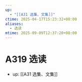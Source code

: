 ```yaml
---
up:
  - "[[A31 选集、文集]]"
ctime: 2025-04-17T15:23:32+08:00
aliases:
  - 选读
mtime: 2025-09-09T12:37:20+08:00
---
```


# A319 选读

- up: [[A31 选集、文集]]
